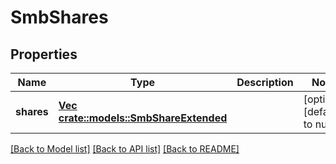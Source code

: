 # SmbShares

## Properties
Name | Type | Description | Notes
------------ | ------------- | ------------- | -------------
**shares** | [**Vec <crate::models::SmbShareExtended>**](SmbShareExtended.md) |  | [optional] [default to null]

[[Back to Model list]](../README.md#documentation-for-models) [[Back to API list]](../README.md#documentation-for-api-endpoints) [[Back to README]](../README.md)


